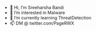 - 👋 Hi, I’m Sreeharsha Bandi
- 👀 I’m interested in Malware
- 🌱 I’m currently learning ThreatDetection
- 📫 DM @ twitter.com/PageRWX

<!---
sreeharshabandi/sreeharshabandi is a ✨ special ✨ repository because its `README.md` (this file) appears on your GitHub profile.
You can click the Preview link to take a look at your changes. - 💞️ I’m looking to collaborate on ...
--->
